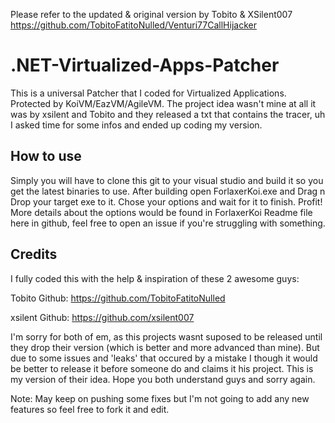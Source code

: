 Please refer to the updated & original version by Tobito & XSilent007 https://github.com/TobitoFatitoNulled/Venturi77CallHijacker

# .NET-Virtualized-Apps-Patcher

This is a universal Patcher that I coded for Virtualized Applications. Protected by KoiVM/EazVM/AgileVM.
The project idea wasn't mine at all it was by xsilent and Tobito and they released a txt that contains the tracer, uh I asked time for some infos and ended up coding my version.

## How to use


Simply you will have to clone this git to your visual studio and build it so you get the latest binaries to use.
After building open ForlaxerKoi.exe and Drag n Drop your target exe to it. Chose your options and wait for it to finish.
Profit! More details about the options would be found in ForlaxerKoi Readme file here in github, feel free to open an issue if you're struggling with something. 

## Credits

I fully coded this with the help & inspiration of these 2 awesome guys:


Tobito Github: https://github.com/TobitoFatitoNulled

xsilent Github: https://github.com/xsilent007


I'm sorry for both of em, as this projects wasnt suposed to be released until they drop their version (which is better and more advanced than mine). But due to some issues and 'leaks' that occured by a mistake I though it would be better to release it before someone do and claims it his project. This is my version of their idea. Hope you both understand guys and sorry again.


Note: May keep on pushing some fixes but I'm not going to add any new features so feel free to fork it and edit.


